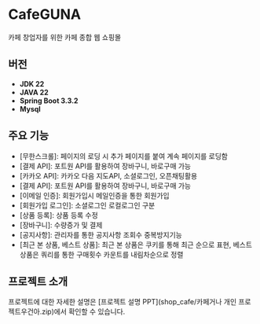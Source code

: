 # CafeGUNA 

카페 창업자를 위한 카페 종합 웹 쇼핑몰

## 버전
- **JDK 22**
- **JAVA 22**
- **Spring Boot 3.3.2**
- **Mysql**

## 주요 기능

- [무한스크롤]: 페이지의 로딩 시 추가 페이지를 붙여 계속 페이지를 로딩함
- [결제 API]: 포트원 API를 활용하여 장바구니, 바로구매 가능
- [카카오 API]: 카카오 다음 지도API, 소셜로그인, 오픈채팅활용
- [결제 API]: 포트원 API를 활용하여 장바구니, 바로구매 가능
- [이메일 인증]: 회원가입시 메일인증을 통한 회원가입
- [회원가입 로그인]: 소셜로그인 로컬로그인 구분
- [상품 등록]: 상품 등록 수정 
- [장바구니]: 수량증가 및 결제
- [공지사항]: 관리자를 통한 공지사항 조회수 중복방지기능
- [최근 본 상품, 베스트 상품]: 최근 본 상품은 쿠키를 통해 최근 순으로 표현, 베스트상품은 쿼리를 통한 구매횟수 카운트를 내림차순으로 정렬

## 프로젝트 소개

프로젝트에 대한 자세한 설명은 [프로젝트 설명 PPT](shop_cafe/카페거나 개인 프로젝트우건아.zip)에서 확인할 수 있습니다.

